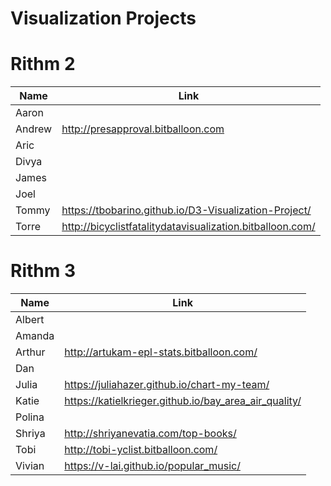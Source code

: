 # Visualization Projects

# Rithm 2

| Name   | Link |
|--------|------|
| Aaron  | |
| Andrew | http://presapproval.bitballoon.com | 
| Aric   | |
| Divya  | | 
| James  | |
| Joel   | |
| Tommy  | https://tbobarino.github.io/D3-Visualization-Project/ |
| Torre  | http://bicyclistfatalitydatavisualization.bitballoon.com/

# Rithm 3

| Name   | Link |
|--------|------|
| Albert  | |
| Amanda  | |
| Arthur   |http://artukam-epl-stats.bitballoon.com/ |
| Dan  | |
| Julia | https://juliahazer.github.io/chart-my-team/
| Katie  | https://katielkrieger.github.io/bay_area_air_quality/ | 
| Polina  | |
| Shriya | http://shriyanevatia.com/top-books/ | 
| Tobi   | http://tobi-yclist.bitballoon.com/ |
| Vivian | https://v-lai.github.io/popular_music/ | 
